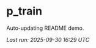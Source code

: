 # p_train

Auto-updating README demo.

<!--START_SECTION:status-->
_Last run: 2025-09-30 16:29 UTC_
<!--END_SECTION:status-->






























































































































































































































































































































































































































































































































































































































































































































































































































































































